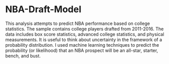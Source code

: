 # NBA-Draft-Model
This analysis attempts to predict NBA performance based on college statistics. The sample contains college players drafted from 2011-2016. The data includes box score statistics, advanced college statistics, and physical measurements. It is useful to think about uncertainty in the framework of a probability distribution. I used machine learning techniques to predict the probability (or likelihood) that an NBA prospect will be an all-star, starter, bench, and bust. 

